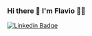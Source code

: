 ### Hi there 👋 I'm Flavio 👨‍💻  



[![Linkedin Badge](https://img.shields.io/badge/LinkedIn-0077B5?style=for-the-badge&logo=linkedin&logoColor=white=&link=https://www.linkedin.com/in/flavioapereira/)](https://www.linkedin.com/in/flavioapereira/)








<!--
**flavioalessandropereira/flavioalessandropereira** is a ✨ _special_ ✨ repository because its `README.md` (this file) appears on your GitHub profile.

Here are some ideas to get you started:

- 🔭 I’m currently working on ...
- 🌱 I’m currently learning ...
- 👯 I’m looking to collaborate on ...
- 🤔 I’m looking for help with ...
- 💬 Ask me about ...
- 📫 How to reach me: ...
- 😄 Pronouns: ...
- ⚡ Fun fact: ...
-->
<!--stackedit_data:
eyJoaXN0b3J5IjpbNDY4NjU4ODEsNDY4NjU4ODEsLTE5NDQyNz
U3NiwxOTY4MTUyNjU1LC03MDgyMTIyMCwxMTk0NzgwNjcxLC0x
NTYxMTkwNTc3LC0xNjM2MjczNzUxLC0xMTcyMTI1NTA1LC00Mz
c5MTY1ODUsMTkzMDYzNDM1NSwtMTQxNjg3MDYzOCw4ODcxNjcz
NjQsLTU3NDY4OTgwOCwtMTgyNjU1Nzg5N119
-->